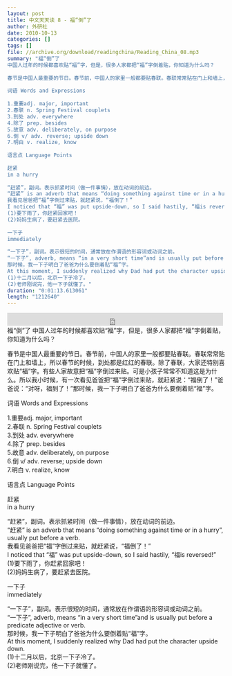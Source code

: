 ```yaml
---
layout: post
title: 中文天天读 8 - 福“倒”了
author: 外研社
date: 2010-10-13
categories: []
tags: []
file: //archive.org/download/readingchina/Reading_China_08.mp3
summary: "福“倒”了  
中国人过年的时候都喜欢贴“福”字，但是，很多人家都把“福”字倒着贴，你知道为什么吗？  
  
春节是中国人最重要的节日。春节前，中国人的家里一般都要贴春联。春联常常贴在门上和墙上，所以春节的时候，到处都是红红的春联。除了春联，大家还特别喜欢贴“福”字。有些人家故意把“福”字倒过来贴。可是小孩子常常不知道这是为什么。所以我小时候，有一次看见爸爸把“福”字倒过来贴，就赶紧说：“福倒了！”爸爸说：“对呀，福到了！”那时候，我一下子明白了爸爸为什么要倒着贴“福”字。  
  
词语 Words and Expressions  
  
1.重要adj. major, important  
2.春联 n. Spring Festival couplets  
3.到处 adv. everywhere  
4.除了 prep. besides  
5.故意 adv. deliberately, on purpose  
6.倒 v/ adv. reverse; upside down  
7.明白 v. realize, know  
  
语言点 Language Points  
  
赶紧  
in a hurry  
  
“赶紧”，副词。表示抓紧时间（做一件事情），放在动词的前边。  
“赶紧” is an adverb that means “doing something against time or in a hurry”, usually put before a verb.  
我看见爸爸把“福”字倒过来贴，就赶紧说，“福倒了！”  
I noticed that “福” was put upside-down, so I said hastily, “福is reversed!”  
(1)要下雨了，你赶紧回家吧！  
(2)妈妈生病了，要赶紧去医院。  
  
一下子  
immediately  
  
“一下子”，副词。表示很短的时间，通常放在作谓语的形容词或动词之前。  
“一下子”, adverb, means “in a very short time”and is usually put before a predicate adjective or verb.  
那时候，我一下子明白了爸爸为什么要倒着贴“福”字。  
At this moment, I suddenly realized why Dad had put the character upside down.  
(1)十二月以后，北京一下子冷了。  
(2)老师刚说完，他一下子就懂了。"
duration: "0:01:13.613061"
length: "1212640"
---
```


<iframe src="https://archive.org/embed/readingchina/Reading_China_08.mp3" width="500" height="30" frameborder="0" webkitallowfullscreen="true" mozallowfullscreen="true" allowfullscreen></iframe>
福“倒”了  
中国人过年的时候都喜欢贴“福”字，但是，很多人家都把“福”字倒着贴，你知道为什么吗？  
  
春节是中国人最重要的节日。春节前，中国人的家里一般都要贴春联。春联常常贴在门上和墙上，所以春节的时候，到处都是红红的春联。除了春联，大家还特别喜欢贴“福”字。有些人家故意把“福”字倒过来贴。可是小孩子常常不知道这是为什么。所以我小时候，有一次看见爸爸把“福”字倒过来贴，就赶紧说：“福倒了！”爸爸说：“对呀，福到了！”那时候，我一下子明白了爸爸为什么要倒着贴“福”字。  
  
词语 Words and Expressions  
  
1.重要adj. major, important  
2.春联 n. Spring Festival couplets  
3.到处 adv. everywhere  
4.除了 prep. besides  
5.故意 adv. deliberately, on purpose  
6.倒 v/ adv. reverse; upside down  
7.明白 v. realize, know  
  
语言点 Language Points  
  
赶紧  
in a hurry  
  
“赶紧”，副词。表示抓紧时间（做一件事情），放在动词的前边。  
“赶紧” is an adverb that means “doing something against time or in a hurry”, usually put before a verb.  
我看见爸爸把“福”字倒过来贴，就赶紧说，“福倒了！”  
I noticed that “福” was put upside-down, so I said hastily, “福is reversed!”  
(1)要下雨了，你赶紧回家吧！  
(2)妈妈生病了，要赶紧去医院。  
  
一下子  
immediately  
  
“一下子”，副词。表示很短的时间，通常放在作谓语的形容词或动词之前。  
“一下子”, adverb, means “in a very short time”and is usually put before a predicate adjective or verb.  
那时候，我一下子明白了爸爸为什么要倒着贴“福”字。  
At this moment, I suddenly realized why Dad had put the character upside down.  
(1)十二月以后，北京一下子冷了。  
(2)老师刚说完，他一下子就懂了。